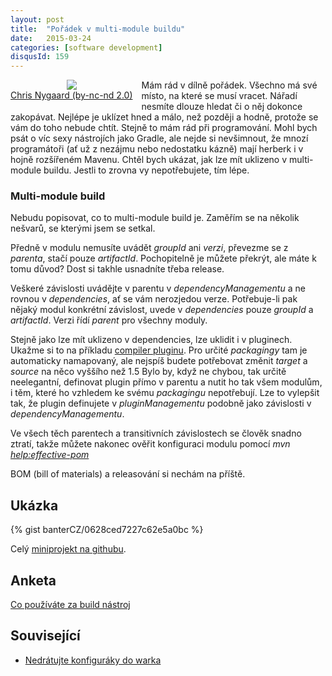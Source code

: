 ```yaml
---
layout: post
title:  "Pořádek v multi-module buildu"
date:   2015-03-24
categories: [software development]
disqusId: 159
---
```

<div style="float: left; margin: 0 1em 1em 0; text-align: center;"><a href="https://www.flickr.com/photos/seditiouscanary/1279041211"><img src="https://farm2.staticflickr.com/1156/1279041211_1dbc1e1473_m.jpg" /></a><br/><a href="https://www.flickr.com/photos/seditiouscanary/1279041211">Chris Nygaard (by-nc-nd 2.0)</a></div>Mám rád v dílně pořádek. Všechno má své místo, na které se musí vracet. Nářadí nesmíte dlouze hledat či o něj dokonce zakopávat. Nejlépe je uklízet hned a málo, než později a hodně, protože se vám do toho nebude chtít. Stejně to mám rád při programování. Mohl bych psát o víc sexy nástrojích jako Gradle, ale nejde si nevšimnout, že mnozí programátoři (ať už z nezájmu nebo nedostatku kázně) mají herberk i v hojně rozšířeném Mavenu. Chtěl bych ukázat, jak lze mít uklizeno v multi-module buildu. Jestli to zrovna vy nepotřebujete, tím lépe.
<div style="clear: both"></div>
<!--more-->

<h3 style="clear: both">Multi-module build</h3>
Nebudu popisovat, co to multi-module build je. Zaměřím se na několik nešvarů, se kterými jsem se setkal.

Předně v modulu nemusíte uvádět <em>groupId</em> ani <em>verzi</em>, převezme se z <em>parenta</em>, stačí pouze <em>artifactId</em>. Pochopitelně je můžete překrýt, ale máte k tomu důvod? Dost si takhle usnadníte třeba release.

Veškeré závislosti uvádějte v parentu v <em>dependencyManagementu</em> a ne rovnou v <em>dependencies</em>, ať se vám nerozjedou verze. Potřebuje-li pak nějaký modul konkrétní závislost, uvede v <em>dependencies</em> pouze <em>groupId</em> a <em>artifactId</em>. Verzi řídí <em>parent</em> pro všechny moduly.

Stejně jako lze mít uklizeno v dependencies, lze uklidit i v pluginech. Ukažme si to na příkladu <a href="http://maven.apache.org/plugins/maven-compiler-plugin/">compiler pluginu</a>. Pro určité <em>packagingy</em> tam je automaticky namapovaný, ale nejspíš budete potřebovat změnit <em>target</em> a <em>source</em> na něco vyššího než 1.5 Bylo by, když ne chybou, tak určitě neelegantní, definovat plugin přímo v parentu a nutit ho tak všem modulům, i těm, které ho vzhledem ke svému <em>packagingu</em> nepotřebují. Lze to vylepšit tak, že plugin definujete v <em>pluginManagementu</em> podobně jako závislosti v <em>dependencyManagementu</em>.

Ve všech těch parentech a transitivních závislostech se člověk snadno ztratí, takže můžete nakonec ověřit konfiguraci modulu pomocí <em>mvn <a href="http://maven.apache.org/plugins/maven-help-plugin/effective-pom-mojo.html">help:effective-pom</a></em>

BOM (bill of materials) a releasování si nechám na příště.

Ukázka
------

{% gist banterCZ/0628ced7227c62e5a0bc %}

Celý <a href="https://github.com/banterCZ/multi-module-sample">miniprojekt na githubu</a>.

Anketa
------

<script type="text/javascript" charset="utf-8" src="https://static.polldaddy.com/p/8753707.js"></script>
<noscript><a href="http://polldaddy.com/poll/8753707/">Co používáte za build nástroj</a></noscript>

Související
------

* <a href="/item/99">Nedrátujte konfiguráky do warka</a>
